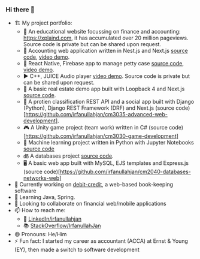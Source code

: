 ### Hi there 👋

- 🏗️ My project portfolio:
  - 📖 An educational website focussing on finance and accounting: https://xplaind.com, it has accumulated over 20 million pageviews. Source code is private but can be shared upon request.
  - 🧮 Accounting web application written in Nest.js and Next.js [source code](https://github.com/irfanullahjan/debit-credit), [video demo](https://www.youtube.com/watch?v=Fp8RyL1rRQI).
  - 📲 React Native, Firebase app to manage petty case [source code](https://github.com/irfanullahjan/cm3050-mobile-development), [video demo](https://www.youtube.com/watch?v=p3Rfab8EipA).
  - ▶️ C++, JUICE Audio player [video demo](https://www.youtube.com/watch?v=CjjR4VaoARI). Source code is private but can be shared upon request.
  - 🌆 A basic real estate demo app built with Loopback 4 and Next.js [source code](https://github.com/irfanullahjan/cm2020-agile-software-projects).
  - 🪪 A protien classification REST API and a social app built with Django (Python), Django REST Framework (DRF) and Next.js (source code)[https://github.com/irfanullahjan/cm3035-advanced-web-development].
  - 🎮 A Unity game project (team work) written in C# (source code)[https://github.com/irfanullahjan/cm3030-game-development]
  - 🤖 Machine learning project written in Python with Jupyter Notebooks [source code](https://github.com/irfanullahjan/cm3015-machine-learning-and-neural-networks)
  - ㏈ A databases project [source code](https://github.com/irfanullahjan/cm3010-databases-and-advanced-data-techniques).
  - 🖥️ A basic web app built with MySQL, EJS templates and Express.js (source code)[https://github.com/irfanullahjan/cm2040-databases-networks-web]
- 🔭 Currently working on [debit-credit](https://github.com/irfanullahjan/debit-credit), a web-based book-keeping software
- 🌱 Learning Java, Spring.
- 👯 Looking to collaborate on financial web/mobile applications
- 📫 How to reach me:
  - 🔗 [LinkedIn/irfanullahjan](https://www.linkedin.com/in/irfanullahjan/)
  - 📚 [StackOverflow/IrfanullahJan](https://stackoverflow.com/users/975164/irfanullah-jan)
- 😄 Pronouns: He/Him
- ⚡ Fun fact: I started my career as accountant (ACCA) at Ernst & Young (EY), then made a switch to software development
